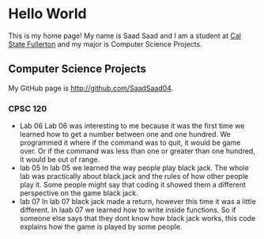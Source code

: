 # Hello World

This is my home page! My name is Saad Saad and I am a student at [Cal State Fullerton](http://www.fullerton.edu/) and my major is Computer Science Projects.

## Computer Science Projects

My GitHub page is http://github.com/SaadSaad04.

### CPSC 120
* Lab 06 
Lab 06 was interesting to me because it was the first time we learned how to get a number between one and one hundred. We programmed it where if the command was to quit, it would be game over. Or if the command was less than one or greater than one hundred, it would be out of range. 
* lab 05
In lab 05 we learned the way people play black jack. The whole lab was practically about black jack and the rules of how other people play it. Some people might say that coding it showed them a different perspective on the game black jack.
* lab 07
In lab 07 black jack made a return, however this time it was a little different. In laab 07 we learned how to write inside functions. So if someone else says that they dont know how black jack works, this code explains how the game is played by some people. 